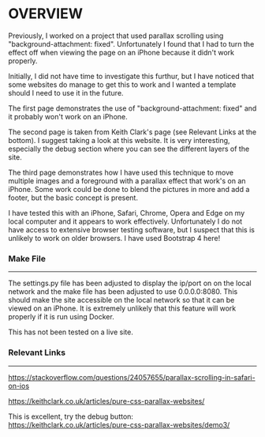 # OVERVIEW

Previously, I worked on a project that used parallax scrolling using "background-attachment: fixed".   Unfortunately I found that I had to turn the effect off when viewing the page on an iPhone because it didn't work properly.

Initially, I did not have time to investigate this furthur, but I have noticed that some websites do manage to get this to work and I wanted a template should I need to use it in the future.

The first page demonstrates the use of "background-attachment: fixed" and it probably won't work on an iPhone.

The second page is taken from Keith Clark's page (see Relevant Links at the bottom).   I suggest taking a look at this website.   It is very interesting, especially the debug section where you can see the different layers of the site.

The third page demonstrates how I have used this technique to move multiple images and a foreground with a parallax effect that work's on an iPhone.   Some work could be done to blend the pictures in more and add a footer, but the basic concept is present.

I have tested this with an iPhone, Safari, Chrome, Opera and Edge on my local computer and it appears to work effectively.   Unfortunately I do not have access to extensive browser
testing software, but I suspect that this is unlikely to work on older browsers.   I have
used Bootstrap 4 here!

### Make File

---

The settings.py file has been adjusted to display the ip/port on on the local network and
the make file has been adjusted to use 0.0.0.0:8080.   This should make the site accessible
on the local network so that it can be viewed on an iPhone.   It is extremely unlikely that
this feature will work properly if it is run using Docker.

This has not been tested on a live site.

### Relevant Links

---

https://stackoverflow.com/questions/24057655/parallax-scrolling-in-safari-on-ios

https://keithclark.co.uk/articles/pure-css-parallax-websites/

This is excellent, try the debug button:  
https://keithclark.co.uk/articles/pure-css-parallax-websites/demo3/

